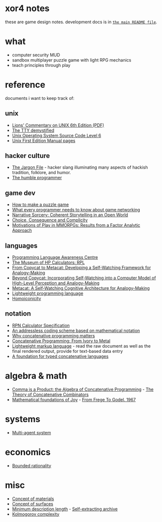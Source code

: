# xor4 notes 

these are game design notes.
development docs is in [`the main README file`](../README.md). 

# what 

- computer security MUD
- sandbox multiplayer puzzle game with light RPG mechanics
- teach principles through play

# reference

documents i want to keep track of:

## unix
- [Lions' Commentary on UNIX 6th Edition (PDF)](https://cs3210.cc.gatech.edu/r/unix6.pdf)
- [The TTY demystified](http://www.linusakesson.net/programming/tty/)
- [Unix Operating System Source Code Level 6](http://www.v6.cuzuco.com/v6.pdf)
- [Unix First Edition Manual pages](http://man.cat-v.org/unix-1st/)

## hacker culture
- [The Jargon File](http://www.catb.org/~esr/jargon/html/index.html) - hacker slang illuminating many aspects of hackish tradition, folklore, and humor.
- [The humble programmer](http://www.jdl.ac.cn/turing/pdf/p859-dijkstra.pdf) 

## game dev
- [How to make a puzzle game](https://www.rockpapershotgun.com/2015/01/22/how-to-make-a-puzzle-game/)
- [What every programmer needs to know about game networking](https://gafferongames.com/post/what_every_programmer_needs_to_know_about_game_networking/)
- [Narrative Sorcery: Coherent Storytelling in an Open World](https://www.youtube.com/watch?v=HZft_U4Fc-U&t=1557s)
- [Choice, Consequence and Complicity](https://www.youtube.com/watch?v=-FfITxaXeqM&t=1157s)
- [Motivations of Play in MMORPGs: Results from a Factor Analytic Approach ](http://www.nickyee.com/daedalus/motivations.pdf)

## languages
- [Programming Language Awareness Centre](http://www.math.bas.bg/bantchev/place/)
- [The Museum of HP Calculators: RPL](https://www.hpmuseum.org/rpl.htm)
- [From Copycat to Metacat: Developing a Self-Watching Framework for Analogy-Making](https://citeseerx.ist.psu.edu/viewdoc/download?doi=10.1.1.49.8941&rep=rep1&type=pdf)
- [Beyond Copycat: Incorporating Self-Watching into a Computer Model of High-Level Perception and Analogy-Making](http://science.slc.edu/~jmarshall/papers/maics96.pdf)
- [Metacat: A Self-Watching Cognitive Architecture for Analogy-Making](http://science.slc.edu/~jmarshall/papers/cogsci02.pdf)
- [Lightweight programming language](https://en.wikipedia.org/wiki/Lightweight_programming_language)
- [Homoiconicity](https://en.wikipedia.org/wiki/Homoiconicity)

## notation
- [RPN Calculator Specification](http://www.math.bas.bg/bantchev/place/rpn/rpn.spec.html)
- [An addressless coding scheme based on mathematical notation](https://www.massey.ac.nz/~rmclachl/DPACM/121%20-%20addressless%20coding%20scheme.pdf)
- [Why concatenative programming matters](https://evincarofautumn.blogspot.com/2012/02/why-concatenative-programming-matters.html)
- [Concatenative Programming: From Ivory to Metal](https://web.stanford.edu/class/ee380/Abstracts/171115-slides.pdf)
- [Lightweight markup language](https://en.wikipedia.org/wiki/Lightweight_markup_language) - read the raw document as well as the final rendered output, provide for text-based data entry
- [A foundation for typed concatenative languages](https://www2.ccs.neu.edu/racket/pubs/dissertation-kleffner.pdf)

# algebra & math
- [Comma is a Product: the Algebra of Concatenative Programming](https://suhr.github.io/papers/calg.html)
- [The Theory of Concatenative Combinators](http://nsl.com/misc/papers/The%20Theory%20of%20Concatenative%20Combinators.htm)
- [Mathematical foundations of Joy](http://www.kevinalbrecht.com/code/joy-mirror/j02maf.html)
- [From Frege To Godel. 1967](https://web.archive.org/web/20070717222735/http://www.andrew.cmu.edu:80/user/cebrown/notes/vonHeijenoort.html)

# systems
- [Multi-agent system](https://en.wikipedia.org/wiki/Multi-agent_system)

# economics
- [Bounded rationality](https://en.wikipedia.org/wiki/Bounded_rationality)

# misc
- [Concept of materials](https://simplifier.neocities.org/materials.html)
- [Concept of surfaces](https://simplifier.neocities.org/surfaces.html)
- [Minimum description length](https://en.wikipedia.org/wiki/Minimum_description_length)
- [Self-extracting archive](https://en.wikipedia.org/wiki/Self-extracting_archive)
- [Kolmogorov complexity](https://en.wikipedia.org/wiki/Kolmogorov_complexity)
